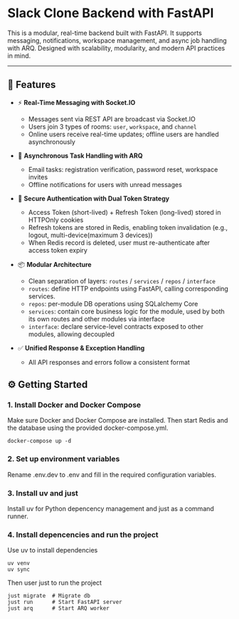 # Slack Clone Backend with FastAPI

This is a modular, real-time backend built with FastAPI. It supports messaging, notifications, workspace management, and async job handling with ARQ. Designed with scalability, modularity, and modern API practices in mind.

---

## 🚀 Features

- ⚡ **Real-Time Messaging with Socket.IO**
  - Messages sent via REST API are broadcast via Socket.IO
  - Users join 3 types of rooms: `user`, `workspace`, and `channel`
  - Online users receive real-time updates; offline users are handled asynchronously

- 🧠 **Asynchronous Task Handling with ARQ**
  - Email tasks: registration verification, password reset, workspace invites
  - Offline notifications for users with unread messages

- 🔐 **Secure Authentication with Dual Token Strategy**
  - Access Token (short-lived) + Refresh Token (long-lived) stored in HTTPOnly cookies
  - Refresh tokens are stored in Redis, enabling token invalidation (e.g., logout, multi-device(maximum 3 devices))
  - When Redis record is deleted, user must re-authenticate after access token expiry

- 📦 **Modular Architecture**
  - Clean separation of layers: `routes` / `services` / `repos` / `interface`
  - `routes`: define HTTP endpoints using FastAPI, calling corresponding services.
  - `repos`: per-module DB operations using SQLalchemy Core
  - `services`: contain core business logic for the module, used by both its own routes and other modules via interface
  - `interface`: declare service-level contracts exposed to other modules, allowing decoupled

- ✅ **Unified Response & Exception Handling**
  - All API responses and errors follow a consistent format


## ⚙️ Getting Started

### 1. Install Docker and Docker Compose
Make sure Docker and Docker Compose are installed. Then start Redis and the database using the provided docker-compose.yml.
```
docker-compose up -d
```

### 2. Set up environment variables
Rename .env.dev to .env and fill in the required configuration variables.

### 3. Install uv and just
Install uv for Python depencency management and just as a command runner.

### 4. Install depencencies and run the project
Use uv to install dependencies
```
uv venv
uv sync
```
Then user just to run the project
```
just migrate  # Migrate db
just run      # Start FastAPI server
just arq      # Start ARQ worker
```